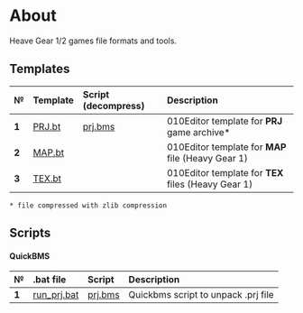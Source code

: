 # About
Heave Gear 1/2 games file formats and tools.

## Templates
| № | Template | Script (decompress) |  Description   |
| :-- | :------- | :------- |:-- |
|  **1**  | [PRJ.bt](https://github.com/AlexKimov/heavygear-file-formats/blob/master/PTJ.bt) |  [prj.bms](https://github.com/AlexKimov/heavygear-file-formats/blob/master/prj.bms) |  010Editor template for **PRJ** game archive*  |
|  **2**  | [MAP.bt](vhttps://github.com/AlexKimov/heavygear-file-formats/blob/master/MAP.bt) |   |  010Editor template for **MAP** file (Heavy Gear 1)  |
|  **3**  | [TEX.bt](https://github.com/AlexKimov/heavygear-file-formats/blob/master/TEX.bt) |   |  010Editor template for **TEX** files (Heavy Gear 1)  |

    * file compressed with zlib compression

## Scripts

#### QuickBMS 

| № | .bat file | Script  | Description   |
| :-- | :------- | :-------  | :-- |
|  **1**  | [run_prj.bat](https://github.com/AlexKimov/heavygear-file-formats/blob/master/run_prj.bat) | [prj.bms](https://github.com/AlexKimov/heavygear-file-formats/blob/master/prj.bms)  | Quickbms script to unpack .prj file |

